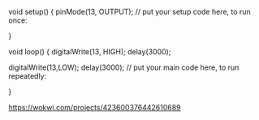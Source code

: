 void setup() {
  pinMode(13, OUTPUT);
  // put your setup code here, to run once:
  
}

void loop() {
  digitalWrite(13, HIGH);
  delay(3000);

  digitalWrite(13,LOW);
  delay(3000);
  // put your main code here, to run repeatedly:

}

https://wokwi.com/projects/423600376442610689
